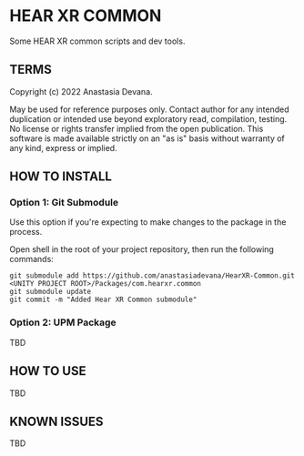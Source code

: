 # HEAR XR COMMON

Some HEAR XR common scripts and dev tools.

## TERMS

Copyright (c) 2022 Anastasia Devana.

May be used for reference purposes only. Contact author for any intended duplication or intended use beyond exploratory read, compilation, testing. No license or rights transfer implied from the open publication. This software is made available strictly on an "as is" basis without warranty of any kind, express or implied.

## HOW TO INSTALL

### Option 1: Git Submodule

Use this option if you're expecting to make changes to the package in the process.

Open shell in the root of your project repository, then run the following commands:
```
git submodule add https://github.com/anastasiadevana/HearXR-Common.git <UNITY PROJECT ROOT>/Packages/com.hearxr.common
git submodule update
git commit -m "Added Hear XR Common submodule"
```

### Option 2: UPM Package

TBD

## HOW TO USE

TBD

## KNOWN ISSUES

TBD


